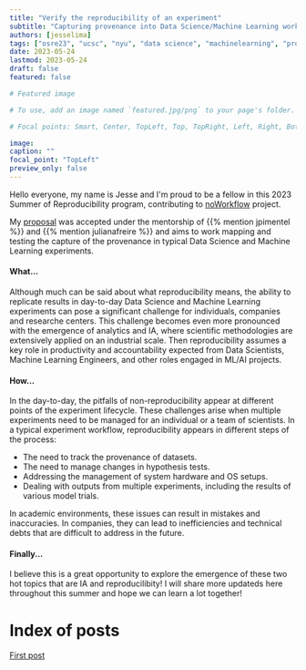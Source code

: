 ```yaml
---
title: "Verify the reproducibility of an experiment"
subtitle: "Capturing provenance into Data Science/Machine Learning workflows" 
authors: [jesselima]
tags: ["osre23", "ucsc", "nyu", "data science", "machinelearning", "provenance", "reproducibility"]
date: 2023-05-24
lastmod: 2023-05-24
draft: false
featured: false

# Featured image

# To use, add an image named `featured.jpg/png` to your page's folder.

# Focal points: Smart, Center, TopLeft, Top, TopRight, Left, Right, BottomLeft, Bottom, BottomRight.

image:
caption: ""
focal_point: "TopLeft"
preview_only: false
---
```



Hello everyone, 
my name is Jesse and I'm proud to be a fellow in this 2023 Summer of Reproducibility program, contributing to [noWorkflow](/project/osre23/nyu/noworkflow) project. 


My [proposal](https://docs.google.com/document/d/1YMtPjZXcgt5eplyxIgQE8IBpQIiRlB9eqVSQiIPhXNU/edit?usp=sharing) was accepted  under the mentorship of {{% mention jpimentel %}} and {{% mention julianafreire %}} and aims to 
work mapping and testing the capture of the provenance in typical Data Science and Machine Learning experiments.  


#### What...
Although much can be said about what reproducibility means, the ability to replicate results in day-to-day Data Science and Machine Learning experiments can pose a significant challenge for individuals, companies and researche centers. This challenge becomes even more pronounced with the emergence of analytics and IA, where scientific methodologies are extensively applied on an industrial scale. Then reproducibility  assumes a key role in productivity and accountability expected from Data Scientists, Machine Learning Engineers, and other roles engaged in ML/AI projects.

#### How...
In the day-to-day, the pitfalls of non-reproducibility appear at different points of the experiment lifecycle. These challenges arise when multiple experiments need to be managed for an individual or a team of scientists. In a typical experiment workflow, reproducibility appears in different steps of the process:

- The need to track the provenance of datasets.
- The need to manage changes in hypothesis tests.
- Addressing the management of system hardware and OS setups.
- Dealing with outputs from multiple experiments, including the results of various model trials.

In academic environments, these issues can result in mistakes and inaccuracies. In companies, they can lead to inefficiencies and technical debts that are difficult to address in the future.

#### Finally...
I believe this is a great opportunity to explore the emergence of these two hot topics that are IA and reproducilibity! I will share more updateds here throughout this summer and hope we can learn a lot together!

# Index of posts
[First post](./link1.md)

